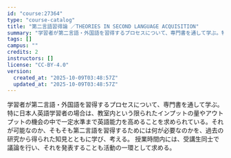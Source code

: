 ```yaml
---
id: "course:27364"
type: "course-catalog"
title: "第二言語習得論 ／THEORIES IN SECOND LANGUAGE ACQUISITION"
summary: "学習者が第二言語・外国語を習得するプロセスについて、専門書を通して学ぶ。特に日本人英語学習者の場合は、教室内という限られたインプットの量やアウトプットの機会の中で一定水準まで英語能力を高めることを求められている。それが可能なのか、そもそも第…"
tags: []
campus: ""
credits: 2
instructors: []
license: "CC-BY-4.0"
version:
  created_at: "2025-10-09T03:48:57Z"
  updated_at: "2025-10-09T03:48:57Z"
---
```

学習者が第二言語・外国語を習得するプロセスについて、専門書を通して学ぶ。特に日本人英語学習者の場合は、教室内という限られたインプットの量やアウトプットの機会の中で一定水準まで英語能力を高めることを求められている。それが可能なのか、そもそも第二言語を習得するためには何が必要なのかを、過去の研究から得られた知見とともに学び、考える。 授業時間内には、受講生同士で議論を行い、それを発表することも活動の一環として求める。
